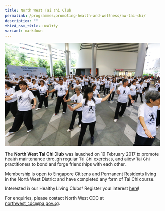 ```yaml
---
title: North West Tai Chi Club
permalink: /programmes/promoting-health-and-wellness/nw-tai-chi/
description: ""
third_nav_title: Healthy
variant: markdown
---
```

![](/images/Programmes/Promoting%20Health%20and%20Wellness/IMG_0134.jpg)

The **North West Tai Chi Club** was launched on 19 February 2017 to promote health maintenance through regular Tai Chi exercises, and allow Tai Chi practitioners to bond and forge friendships with each other.  
  
Membership is open to Singapore Citizens and Permanent Residents living in the North West District and have completed any form of Tai Chi course.

Interested in our Healthy Living Clubs? Register your interest [here](https://go.gov.sg/hlclub-interestform)!

 For enquiries, please contact North West CDC at [northwest\_cdc@pa.gov.sg](mailto:northwest_cdc@pa.gov.sg).